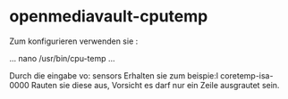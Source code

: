 openmediavault-cputemp
======================

Zum konfigurieren verwenden sie :

...
nano /usr/bin/cpu-temp
...

Durch die eingabe vo:
sensors
Erhalten sie zum beispie:l
coretemp-isa-0000
Rauten sie diese aus, Vorsicht es darf nur ein Zeile ausgrautet sein.

